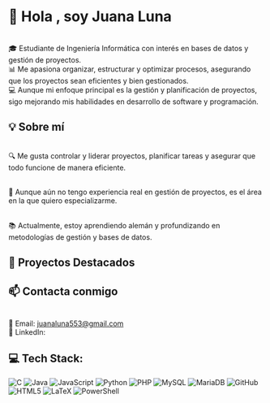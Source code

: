# 🌟 Hola , soy Juana Luna

<br>🎓 Estudiante de Ingeniería Informática con interés en bases de datos y gestión de proyectos.
<br>📊 Me apasiona organizar, estructurar y optimizar procesos, asegurando que los proyectos sean eficientes y bien gestionados.
<br>💻 Aunque mi enfoque principal es la gestión y planificación de proyectos, sigo mejorando mis habilidades en desarrollo de software y programación.

## 💡 Sobre mí
<br>🔍 Me gusta controlar y liderar proyectos, planificar tareas y asegurar que todo funcione de manera eficiente.

<br>🚀 Aunque aún no tengo experiencia real en gestión de proyectos, es el área en la que quiero especializarme.

<br>📚 Actualmente, estoy aprendiendo alemán y profundizando en metodologías de gestión y bases de datos.

## 📌 Proyectos Destacados

## 📫 Contacta conmigo
<br>📩 Email: juanaluna553@gmail.com
<br>🔗 LinkedIn: 

## 💻 Tech Stack:
![C](https://img.shields.io/badge/c-%2300599C.svg?style=for-the-badge&logo=c&logoColor=white) ![Java](https://img.shields.io/badge/java-%23ED8B00.svg?style=for-the-badge&logo=openjdk&logoColor=white) ![JavaScript](https://img.shields.io/badge/javascript-%23323330.svg?style=for-the-badge&logo=javascript&logoColor=%23F7DF1E) ![Python](https://img.shields.io/badge/python-3670A0?style=for-the-badge&logo=python&logoColor=ffdd54) ![PHP](https://img.shields.io/badge/php-%23777BB4.svg?style=for-the-badge&logo=php&logoColor=white) ![MySQL](https://img.shields.io/badge/mysql-4479A1.svg?style=for-the-badge&logo=mysql&logoColor=white) ![MariaDB](https://img.shields.io/badge/MariaDB-003545?style=for-the-badge&logo=mariadb&logoColor=white) ![GitHub](https://img.shields.io/badge/github-%23121011.svg?style=for-the-badge&logo=github&logoColor=white) ![HTML5](https://img.shields.io/badge/html5-%23E34F26.svg?style=for-the-badge&logo=html5&logoColor=white) ![LaTeX](https://img.shields.io/badge/latex-%23008080.svg?style=for-the-badge&logo=latex&logoColor=white) ![PowerShell](https://img.shields.io/badge/PowerShell-%235391FE.svg?style=for-the-badge&logo=powershell&logoColor=white)
